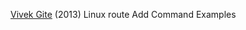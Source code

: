
[Vivek Gite](https://www.cyberciti.biz/faq/linux-route-add/)
(2013) Linux route Add Command Examples
